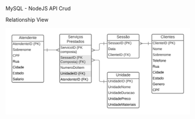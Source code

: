 MySQL - NodeJS API Crud

Relationship View

![template](https://raw.githubusercontent.com/LeanLourenzo/LeanLourenzo.github.io/main/MER.png)
